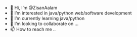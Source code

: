 - 👋 Hi, I’m @ZisanAalam
- 👀 I’m interested in java/python web/software development
- 🌱 I’m currently learning java/python
- 💞️ I’m looking to collaborate on ...
- 📫 How to reach me ..

<!---
ZisanAalam/ZisanAalam is a ✨ special ✨ repository because its `README.md` (this file) appears on your GitHub profile.
You can click the Preview link to take a look at your changes.
--->
